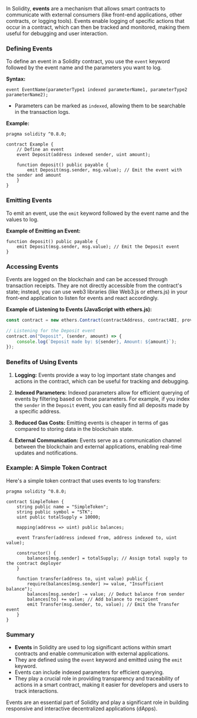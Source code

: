 In Solidity, **events** are a mechanism that allows smart contracts to communicate with external consumers (like front-end applications, other contracts, or logging tools). Events enable logging of specific actions that occur in a contract, which can then be tracked and monitored, making them useful for debugging and user interaction.

### Defining Events

To define an event in a Solidity contract, you use the `event` keyword followed by the event name and the parameters you want to log.

**Syntax:**
```solidity
event EventName(parameterType1 indexed parameterName1, parameterType2 parameterName2);
```

- Parameters can be marked as `indexed`, allowing them to be searchable in the transaction logs.

**Example:**
```solidity
pragma solidity ^0.8.0;

contract Example {
    // Define an event
    event Deposit(address indexed sender, uint amount);

    function deposit() public payable {
        emit Deposit(msg.sender, msg.value); // Emit the event with the sender and amount
    }
}
```

### Emitting Events

To emit an event, use the `emit` keyword followed by the event name and the values to log.

**Example of Emitting an Event:**
```solidity
function deposit() public payable {
    emit Deposit(msg.sender, msg.value); // Emit the Deposit event
}
```

### Accessing Events

Events are logged on the blockchain and can be accessed through transaction receipts. They are not directly accessible from the contract's state; instead, you can use web3 libraries (like Web3.js or ethers.js) in your front-end application to listen for events and react accordingly.

**Example of Listening to Events (JavaScript with ethers.js):**
```javascript
const contract = new ethers.Contract(contractAddress, contractABI, provider);

// Listening for the Deposit event
contract.on("Deposit", (sender, amount) => {
    console.log(`Deposit made by: ${sender}, Amount: ${amount}`);
});
```

### Benefits of Using Events

1. **Logging:** Events provide a way to log important state changes and actions in the contract, which can be useful for tracking and debugging.

2. **Indexed Parameters:** Indexed parameters allow for efficient querying of events by filtering based on those parameters. For example, if you index the `sender` in the `Deposit` event, you can easily find all deposits made by a specific address.

3. **Reduced Gas Costs:** Emitting events is cheaper in terms of gas compared to storing data in the blockchain state.

4. **External Communication:** Events serve as a communication channel between the blockchain and external applications, enabling real-time updates and notifications.

### Example: A Simple Token Contract

Here's a simple token contract that uses events to log transfers:

```solidity
pragma solidity ^0.8.0;

contract SimpleToken {
    string public name = "SimpleToken";
    string public symbol = "STK";
    uint public totalSupply = 10000;
    
    mapping(address => uint) public balances;

    event Transfer(address indexed from, address indexed to, uint value);

    constructor() {
        balances[msg.sender] = totalSupply; // Assign total supply to the contract deployer
    }

    function transfer(address to, uint value) public {
        require(balances[msg.sender] >= value, "Insufficient balance");
        balances[msg.sender] -= value; // Deduct balance from sender
        balances[to] += value; // Add balance to recipient
        emit Transfer(msg.sender, to, value); // Emit the Transfer event
    }
}
```

### Summary

- **Events** in Solidity are used to log significant actions within smart contracts and enable communication with external applications.
- They are defined using the `event` keyword and emitted using the `emit` keyword.
- Events can include indexed parameters for efficient querying.
- They play a crucial role in providing transparency and traceability of actions in a smart contract, making it easier for developers and users to track interactions.

Events are an essential part of Solidity and play a significant role in building responsive and interactive decentralized applications (dApps).